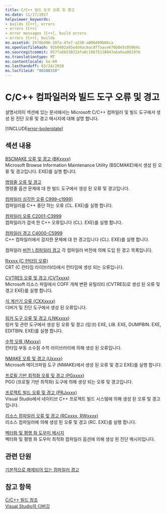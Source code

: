 ```yaml
---
title: C/C++ 빌드 도구 오류 및 경고
ms.date: 11/17/2017
helpviewer_keywords:
- builds [C++], errors
- errors [C++]
- error messages [C++], build errors
- errors [C++], builds
ms.assetid: 2470b496-28fa-47e7-a238-a086d99b06ca
ms.openlocfilehash: 92b0402a85edd4ac6ac8ffaace676b045c05064c
ms.sourcegitcommit: 857fa6b530224fa6c18675138043aba9aa0619fb
ms.translationtype: MT
ms.contentlocale: ko-KR
ms.lasthandoff: 03/24/2020
ms.locfileid: "80208310"
---
```

# <a name="cc-compiler-and-build-tools-errors-and-warnings"></a>C/C++ 컴파일러와 빌드 도구 오류 및 경고

설명서의이 섹션에 있는 문서에서는 Microsoft C/C++ 컴파일러 및 빌드 도구에서 생성 된 진단 오류 및 경고 메시지에 대해 설명 합니다.

[!INCLUDE[error-boilerplate](../includes/error-boilerplate.md)]

## <a name="in-this-section"></a>섹션 내용

[BSCMAKE 오류 및 경고 (BKxxxx)](../tool-errors/bscmake-errors-bk1500-through-bk4505.md) \
Microsoft Browse Information Maintenance Utility (BSCMAKE)에서 생성 된 오류 및 경고입니다. EXE)를 실행 합니다.

[명령줄 오류 및 경고](../tool-errors/command-line-errors-d8000-through-d9999.md) \
명령줄 옵션 문제에 대 한 빌드 도구에서 생성 된 오류 및 경고입니다.

[컴파일러 심각한 오류 C999-c1999)](../compiler-errors-1/compiler-fatal-errors-c999-through-c1999.md) \
컴파일러를 C++ 중단 하는 오류 (CL. EXE)를 실행 합니다.

[컴파일러 오류 C2001-C3999](../compiler-errors-1/compiler-errors-c2001-through-c2099.md) \
컴파일러가 검색 한 C++ 오류입니다 (CL). EXE)를 실행 합니다.

[컴파일러 경고 C4000-C5999](../compiler-warnings/compiler-warnings-c4000-through-c4199.md) \
C++ 컴파일러에서 감지한 문제에 대 한 경고입니다 (CL). EXE)를 실행 합니다.

컴파일러 [버전 \ 컴파일러 경고](../compiler-warnings/compiler-warnings-by-compiler-version.md)
각 컴파일러 버전에 의해 도입 된 경고 목록입니다.

[Rxxxx (C 런타임 오류)](../tool-errors/c-runtime-errors-r6002-through-r6035.md) \
CRT (C 런타임 라이브러리)에서 런타임에 생성 되는 오류입니다.

[CVTRES 오류 및 경고 (CVTxxxx)](../tool-errors/cvtres-errors-cvt1100-through-cvt4001.md) \
Microsoft 리소스 파일에서 COFF 개체 변환 유틸리티 (CVTRES)로 생성 된 오류 및 경고 EXE)를 실행 합니다.

[식 계산기 오류 (CXXxxxx)](../tool-errors/expression-evaluator-errors-cxx0000-through-cxx0072.md) \
디버거 및 진단 도구에서 생성 된 오류입니다.

[링커 도구 오류 및 경고 (LNKxxxx)](../tool-errors/linker-tools-errors-and-warnings.md) \
링커 및 관련 도구에서 생성 된 오류 및 경고 (링크) EXE, LIB. EXE, DUMPBIN. EXE, EDITBIN. EXE)를 실행 합니다.

[수학 오류 (Mxxxx)](../tool-errors/math-errors-m6101-through-m6205.md) \
런타임 부동 소수점 수학 라이브러리에 의해 생성 된 오류입니다.

[NMAKE 오류 및 경고 (Uxxxx)](../tool-errors/nmake-errors-u1000-through-u4011.md) \
Microsoft 메이크파일 도구 (NMAKE)에서 생성 된 오류 및 경고 EXE)를 실행 합니다.

[프로필 기반 최적화 오류 및 경고 (PGxxxx)](../tool-errors/profile-guided-optimization-errors-and-warnings.md) \
PGO (프로필 기반 최적화) 도구에 의해 생성 되는 오류 및 경고입니다.

[프로젝트 빌드 오류 및 경고 (PRJxxxx)](../tool-errors/project-build-errors-and-warnings-prjxxxx.md) \
Visual Studio에서 네이티브 C++ 프로젝트 빌드 시스템에 의해 생성 된 오류 및 경고입니다.

[리소스 컴파일러 오류 및 경고 (RCxxxx, RWxxxx)](../tool-errors/resource-compiler-errors-rc1000-through-rc4413.md) \
리소스 컴파일러에 의해 생성 된 오류 및 경고 (RC. EXE)를 실행 합니다.

[벡터화 및 평행 화 도우미 메시지](../tool-errors/vectorizer-and-parallelizer-messages.md) \
벡터화 및 평행 화 도우미 최적화 컴파일러 옵션에 의해 생성 된 진단 메시지입니다.

## <a name="related-sections"></a>관련 단원

[기본적으로 해제되어 있는 컴파일러 경고](../../preprocessor/compiler-warnings-that-are-off-by-default.md)

## <a name="see-also"></a>참고 항목

[C/C++ 빌드 참조](../../build/reference/c-cpp-building-reference.md) \
[Visual Studio의 디버깅](/visualstudio/debugger/debugging-in-visual-studio)
